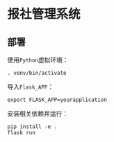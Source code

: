 # 报社管理系统

## 部署

使用`Python`虚拟环境：

    . venv/bin/activate

导入`Flask_APP`：

    export FLASK_APP=yourapplication

安装相关依赖并运行：

    pip install -e .
    flask run


    




